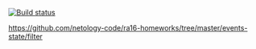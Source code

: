 [![Build status](https://ci.appveyor.com/api/projects/status/bujxcxgnw5b98cy0?svg=true)](https://ci.appveyor.com/project/pavel27499/filter)


https://github.com/netology-code/ra16-homeworks/tree/master/events-state/filter
